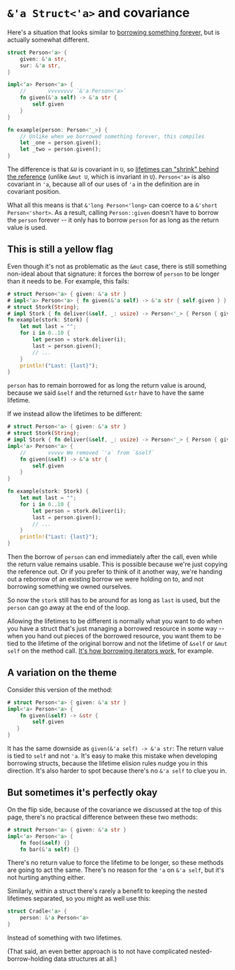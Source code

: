 # `&'a Struct<'a>` and covariance

Here's a situation that looks similar to [borrowing something forever,](./pf-borrow-forever.md)
but is actually somewhat different.

```rust
struct Person<'a> {
    given: &'a str,
    sur: &'a str,
}

impl<'a> Person<'a> {
    //       vvvvvvvv `&'a Person<'a>`
    fn given(&'a self) -> &'a str {
        self.given
    }
}

fn example(person: Person<'_>) {
    // Unlike when we borrowed something forever, this compiles
    let _one = person.given();
    let _two = person.given();
}
```

The difference is that `&U` is covariant in `U`, so
[lifetimes can "shrink" behind the reference](./st-invariance.md)
(unlike `&mut U`, which is invariant in `U`).  `Person<'a>` is also
covariant in `'a`, because all of our uses of `'a` in the definition
are in covariant position.

What all this means is that `&'long Person<'long>` can coerce to
a `&'short Person<'short>`.  As a result, calling `Person::given`
doesn't have to borrow the `person` forever -- it only has to borrow
`person` for as long as the return value is used.

## This is still a yellow flag

Even though it's not as problematic as the `&mut` case, there is
still something non-ideal about that signature: it forces the
borrow of `person` to be longer than it needs to be.  For example,
this fails:
```rust
# struct Person<'a> { given: &'a str }
# impl<'a> Person<'a> { fn given(&'a self) -> &'a str { self.given } }
# struct Stork(String);
# impl Stork { fn deliver(&self, _: usize) -> Person<'_> { Person { given: &self.0 } } }
fn example(stork: Stork) {
    let mut last = "";
    for i in 0..10 {
        let person = stork.deliver(i);
        last = person.given();
        // ...
    }
    println!("Last: {last}");
}
```

`person` has to remain borrowed for as long the return value is around,
because we said `&self` and the returned `&str` have to have the same
lifetime.

If we instead allow the lifetimes to be different:
```rust
# struct Person<'a> { given: &'a str }
# struct Stork(String);
# impl Stork { fn deliver(&self, _: usize) -> Person<'_> { Person { given: &self.0 } } }
impl<'a> Person<'a> {
    //       vvvvv We removed `'a` from `&self`
    fn given(&self) -> &'a str {
        self.given
    }
}

fn example(stork: Stork) {
    let mut last = "";
    for i in 0..10 {
        let person = stork.deliver(i);
        last = person.given();
        // ...
    }   
    println!("Last: {last}");
}   
```
Then the borrow of `person` can end immediately after the call, even
while the return value remains usable.  This is possible because we're
just copying the reference out.  Or if you prefer to think of it another
way, we're handing out a reborrow of an existing borrow we were holding 
on to, and not borrowing something we owned ourselves.

So now the `stork` still has to be around for as long as `last` is used,
but the `person` can go away at the end of the loop.

Allowing the lifetimes to be different is normally what you want to do
when you have a struct that's just managing a borrowed resource in some
way -- when you hand out pieces of the borrowed resource, you want them
to be tied to the lifetime of the original borrow and not the lifetime of
`&self` or `&mut self` on the method call. [It's how borrowing iterators
work,](https://doc.rust-lang.org/std/slice/struct.Iter.html#impl-Iterator-for-Iter%3C'a,+T%3E)
for example.

## A variation on the theme

Consider this version of the method:
```rust
# struct Person<'a> { given: &'a str }
impl<'a> Person<'a> {
    fn given(&self) -> &str {
        self.given
   }
}
```

It has the same downside as `given(&'a self) -> &'a str`: The return
value is tied to `self` and not `'a`.  It's easy to make this mistake
when developing borrowing structs, because the lifetime elision rules
nudge you in this direction.  It's also harder to spot because there's
no `&'a self` to clue you in.

## But sometimes it's perfectly okay

On the flip side, because of the covariance we discussed at the top of
this page, there's no practical difference between these two methods:
```rust
# struct Person<'a> { given: &'a str }
impl<'a> Person<'a> {
    fn foo(&self) {}
    fn bar(&'a self) {}
```

There's no return value to force the lifetime to be longer, so these
methods are going to act the same.  There's no reason for the `'a`
on `&'a self`, but it's not hurting anything either.

Similarly, within a struct there's rarely a benefit to keeping the
nested lifetimes separated, so you might as well use this:
```rust
struct Cradle<'a> {
    person: &'a Person<'a>
}
```
Instead of something with two lifetimes.

(That said, an even better approach is to not have complicated nested-borrow-holding data structures at all.)
